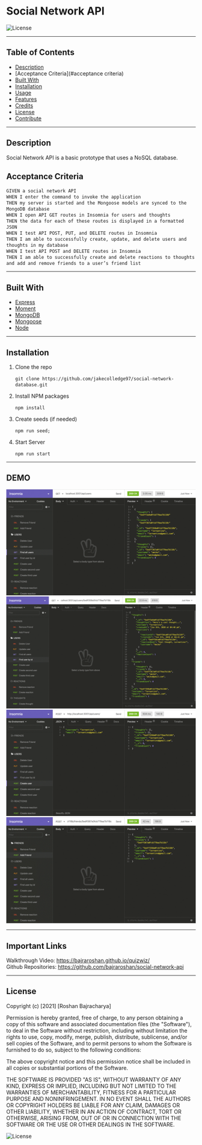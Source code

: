 # Social Network API

![License](https://img.shields.io/badge/license-MIT-blue)

 ------------------------------------------------------------------------------

## Table of Contents
- [Description](#description)
- [Acceptance Criteria](#acceptance criteria)
- [Built With](#installation)
- [Installation](#installation)
- [Usage](#usage)
- [Features](#features)
- [Credits](#credits)
- [License](#license)
- [Contribute](#contribute)

------------------------------------------------------------------------------

## Description
Social Network API is a basic prototype that uses a NoSQL database. <br />

## Acceptance Criteria

```
GIVEN a social network API
WHEN I enter the command to invoke the application
THEN my server is started and the Mongoose models are synced to the MongoDB database
WHEN I open API GET routes in Insomnia for users and thoughts
THEN the data for each of these routes is displayed in a formatted JSON
WHEN I test API POST, PUT, and DELETE routes in Insomnia
THEN I am able to successfully create, update, and delete users and thoughts in my database
WHEN I test API POST and DELETE routes in Insomnia
THEN I am able to successfully create and delete reactions to thoughts and add and remove friends to a user’s friend list
```
------------------------------------------------------------------------------

## Built With

* [Express](https://expressjs.com/)
* [Moment](https://momentjs.com/)
* [MongoDB](https://www.mongodb.com/)
* [Mongoose](https://mongoosejs.com/docs/models.html)
* [Node](https://nodejs.org/)

------------------------------------------------------------------------------

## Installation
1. Clone the repo
   ```
   git clone https://github.com/jakecolledge97/social-network-database.git
   ```
2. Install NPM packages
   ```
   npm install
   ```
3. Create seeds (if needed)
   ```
   npm run seed;
   ```
4. Start Server
   ```
   npm run start
   ```

------------------------------------------------------------------------------

## DEMO

![Demo 1](https://raw.githubusercontent.com/bajraroshan/social-network-api/master/images/18-nosql-homework-demo-01.gif)
![Demo 2](https://raw.githubusercontent.com/bajraroshan/social-network-api/master/images/18-nosql-homework-demo-02.gif)
![Demo 3](https://raw.githubusercontent.com/bajraroshan/social-network-api/master/images/18-nosql-homework-demo-03.gif)
![Demo 4](https://raw.githubusercontent.com/bajraroshan/social-network-api/master/images/18-nosql-homework-demo-04.gif)

------------------------------------------------------------------------------

## Important Links
Walkthrough Video: https://bajraroshan.github.io/quizwiz/<br/>
Github Repositories: https://github.com/bajraroshan/social-network-api

------------------------------------------------------------------------------


## License
Copyright (c) [2021] [Roshan Bajracharya]

Permission is hereby granted, free of charge, to any person obtaining a copy
of this software and associated documentation files (the "Software"), to deal
in the Software without restriction, including without limitation the rights
to use, copy, modify, merge, publish, distribute, sublicense, and/or sell
copies of the Software, and to permit persons to whom the Software is
furnished to do so, subject to the following conditions:

The above copyright notice and this permission notice shall be included in all
copies or substantial portions of the Software.

THE SOFTWARE IS PROVIDED "AS IS", WITHOUT WARRANTY OF ANY KIND, EXPRESS OR
IMPLIED, INCLUDING BUT NOT LIMITED TO THE WARRANTIES OF MERCHANTABILITY,
FITNESS FOR A PARTICULAR PURPOSE AND NONINFRINGEMENT. IN NO EVENT SHALL THE
AUTHORS OR COPYRIGHT HOLDERS BE LIABLE FOR ANY CLAIM, DAMAGES OR OTHER
LIABILITY, WHETHER IN AN ACTION OF CONTRACT, TORT OR OTHERWISE, ARISING FROM,
OUT OF OR IN CONNECTION WITH THE SOFTWARE OR THE USE OR OTHER DEALINGS IN THE
SOFTWARE.

![License](https://img.shields.io/badge/license-MIT-blue)

